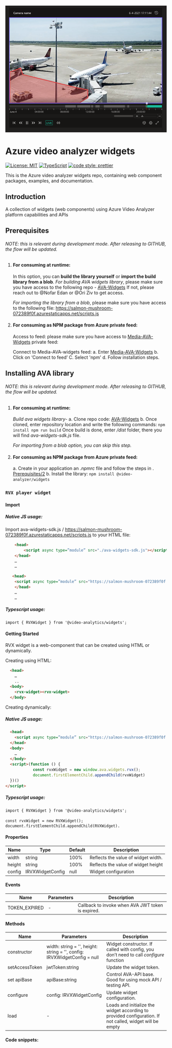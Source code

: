 
![ava_widgets_banner_github.png](./ava_widgets_banner_github.png)

# Azure video analyzer widgets

[![License: MIT](https://img.shields.io/badge/License-MIT-yellow.svg)](https://opensource.org/licenses/MIT)
[![TypeScript](https://img.shields.io/badge/%3C%2F%3E-TypeScript-%230074c1.svg)](https://www.typescriptlang.org/)
[![code style: prettier](https://img.shields.io/badge/code_style-prettier-f8bc45.svg)](https://github.com/prettier/prettier)

This is the Azure video analyzer widgets repo, containing web component packages, examples, and documentation.

## Introduction

A collection of widgets (web components) using Azure Video Analyzer platform capabilities and APIs

## Prerequisites
###### NOTE: this is relevant during development mode. After releasing to GITHUB, the flow will be updated.

1.	#### For consuming at runtime:
    In this option, you can **build the library yourself** or **import the build library from a blob**.
    _For building AVA widgets library_, please make sure you have access to the following repo - [AVA-Widgets](https://dev.azure.com/MediaWidgets/AVA%20Widgets)
    If not, please reach out to @Nofar Edan or @Ori Ziv to get access.

    _For importing the library from a blob_, please make sure you have access to the following file:  https://salmon-mushroom-072389f0f.azurestaticapps.net/scripts.js 

2.	#### For consuming as NPM package from Azure private feed: 
    Access to feed: please make sure you have access to [Media-AVA-Widgets](https://dev.azure.com/MediaWidgets/AVA%20Widgets/_packaging?_a=feed&feed=Media-AVA-Widgets) private feed: 

    Connect to Media-AVA-widgets feed:
    a.	Enter [Media-AVA-Widgets](https://dev.azure.com/MediaWidgets/AVA%20Widgets/_packaging?_a=feed&feed=Media-AVA-Widgets) 
    b.	Click on ‘Connect to feed’
    C.  Select 'npm'
    d.  Follow installation steps. 

## Installing AVA library
###### NOTE: this is relevant during development mode. After releasing to GITHUB, the flow will be updated.

1.	#### For consuming at runtime:
    _Build ava widgets library_-
        a.	Clone repo code: [AVA-Widgets](https://dev.azure.com/MediaWidgets/AVA%20Widgets)
        b.	Once cloned, enter repository location and write the following commands:
            ```
            npm install
            npm run build
            ```
            Once build is done, enter _/dist_ folder, there you will find _ava-widgets-sdk.js_ file.

    _For importing from a blob option, you can skip this step._

2.	#### For consuming as NPM package from Azure private feed: 
    a.  Create in your application an _.npmrc_ file and follow the steps in . [Prerequisites/2](/Prerequisites/2) 
    b.  Install the library:
        ```
            npm install @video-analyzer/widgets
        ```

### `RVX player widget`
#### Import
##### Native JS usage:

Import ava-widgets-sdk.js / https://salmon-mushroom-072389f0f.azurestaticapps.net/scripts.js to your HTML file:
```html live
    <head>
        <script async type=”module” src="./ava-widgets-sdk.js"></script>
    </head>
    …
    …
```

```html live
   <head>
    <script async type=”module” src="https://salmon-mushroom-072389f0f.azurestaticapps.net/scripts.js"></script>
    </head>
    …
    …
```

##### Typescript usage:

``` 
import { RVXWidget } from '@video-analytics/widgets';
```

#### Getting Started
RVX widget is a web-component that can be created using HTML or dynamically. 

Creating using HTML:
```html live
  <head>
	…
 	..
  <body>
	<rvx-widget><rvx-widget>
  </body>
```

Creating dynamically:

##### Native JS usage:
```html live
  <head>
    <script async type=”module” src="https://salmon-mushroom-072389f0f.azurestaticapps.net/scripts.js"></script>
  </head>
  <body>
	…
  </body>
  <script>(function () {
            const rvxWidget = new window.ava.widgets.rvx();
            document.firstElementChild.appendChild(rvxWidget)
  })()
</script>
```

##### Typescript usage:
``` 
import { RVXWidget } from '@video-analytics/widgets';

const rvxWidget = new RVXWidget();
document.firstElementChild.appendChild(RVXWidget).
```

#### Properties
Name | Type | Default | Description 
------------ | ------------- | ------------- | -------------
width	| string	         | 100%	| Reflects the value of widget width.
height	| string	         | 100%	| Reflects the value of widget height
config	| IRVXWidgetConfig	 | null	| Widget configuration

#### Events
Name | Parameters | Description 
------------ | ------------- | -------------
TOKEN_EXPIRED	| -	         | Callback to invoke when AVA JWT token is expired.

#### Methods
Name | Parameters | Description 
------------ | ------------- | -------------
constructor 	| width: string = '', height: string = '', config: IRVXWidgetConfig = null	| Widget constructor. If called with config, you don’t need to call _configure_ function
setAccessToken	| jwtToken:string	| Update the widget token. 
set apiBase	    | apiBase:string	| Control AVA-API base. Good for using mock API / testing API.
configure	    | config: IRVXWidgetConfig	| Update widget configuration.
load	        | -	                | Loads and initialize the widget according to provided configuration. If not called, widget will be empty  


#### Code snippets: